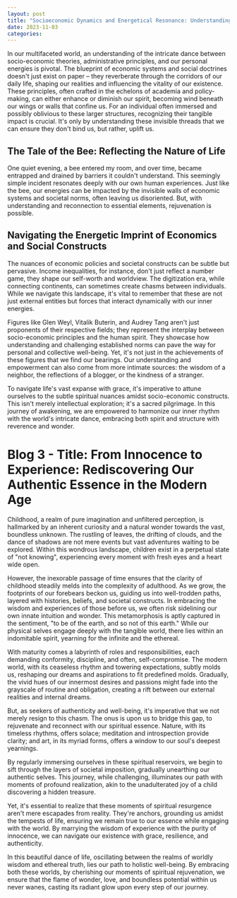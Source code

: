 ```yaml
---
layout: post
title: "Socioeconomic Dynamics and Energetical Resonance: Understanding and Navigating Our Individual Journey"
date: 2023-11-03
categories:
---
```

In our multifaceted world, an understanding of the intricate dance between socio-economic theories, administrative principles, and our personal energies is pivotal. The blueprint of economic systems and social doctrines doesn't just exist on paper – they reverberate through the corridors of our daily life, shaping our realities and influencing the vitality of our existence. These principles, often crafted in the echelons of academia and policy-making, can either enhance or diminish our spirit, becoming wind beneath our wings or walls that confine us. For an individual often immersed and possibly oblivious to these larger structures, recognizing their tangible impact is crucial. It's only by understanding these invisible threads that we can ensure they don't bind us, but rather, uplift us.

## The Tale of the Bee: Reflecting the Nature of Life

One quiet evening, a bee entered my room, and over time, became entrapped and drained by barriers it couldn't understand. This seemingly simple incident resonates deeply with our own human experiences. Just like the bee, our energies can be impacted by the invisible walls of economic systems and societal norms, often leaving us disoriented. But, with understanding and reconnection to essential elements, rejuvenation is possible.

## Navigating the Energetic Imprint of Economics and Social Constructs

The nuances of economic policies and societal constructs can be subtle but pervasive. Income inequalities, for instance, don't just reflect a number game, they shape our self-worth and worldview. The digitization era, while connecting continents, can sometimes create chasms between individuals. While we navigate this landscape, it's vital to remember that these are not just external entities but forces that interact dynamically with our inner energies.

Figures like Glen Weyl, Vitalik Buterin, and Audrey Tang aren't just proponents of their respective fields; they represent the interplay between socio-economic principles and the human spirit. They showcase how understanding and challenging established norms can pave the way for personal and collective well-being. Yet, it's not just in the achievements of these figures that we find our bearings. Our understanding and empowerment can also come from more intimate sources: the wisdom of a neighbor, the reflections of a blogger, or the kindness of a stranger.

To navigate life's vast expanse with grace, it's imperative to attune ourselves to the subtle spiritual nuances amidst socio-economic constructs. This isn't merely intellectual exploration; it's a sacred pilgrimage. In this journey of awakening, we are empowered to harmonize our inner rhythm with the world's intricate dance, embracing both spirit and structure with reverence and wonder.

# Blog 3 - Title: From Innocence to Experience: Rediscovering Our Authentic Essence in the Modern Age

Childhood, a realm of pure imagination and unfiltered perception, is hallmarked by an inherent curiosity and a natural wonder towards the vast, boundless unknown. The rustling of leaves, the drifting of clouds, and the dance of shadows are not mere events but vast adventures waiting to be explored. Within this wondrous landscape, children exist in a perpetual state of "not knowing", experiencing every moment with fresh eyes and a heart wide open.

However, the inexorable passage of time ensures that the clarity of childhood steadily melds into the complexity of adulthood. As we grow, the footprints of our forebears beckon us, guiding us into well-trodden paths, layered with histories, beliefs, and societal constructs. In embracing the wisdom and experiences of those before us, we often risk sidelining our own innate intuition and wonder. This metamorphosis is aptly captured in the sentiment, "to be of the earth, and so not of this earth." While our physical selves engage deeply with the tangible world, there lies within an indomitable spirit, yearning for the infinite and the ethereal.

With maturity comes a labyrinth of roles and responsibilities, each demanding conformity, discipline, and often, self-compromise. The modern world, with its ceaseless rhythm and towering expectations, subtly molds us, reshaping our dreams and aspirations to fit predefined molds. Gradually, the vivid hues of our innermost desires and passions might fade into the grayscale of routine and obligation, creating a rift between our external realities and internal dreams.

But, as seekers of authenticity and well-being, it's imperative that we not merely resign to this chasm. The onus is upon us to bridge this gap, to rejuvenate and reconnect with our spiritual essence. Nature, with its timeless rhythms, offers solace; meditation and introspection provide clarity; and art, in its myriad forms, offers a window to our soul's deepest yearnings.

By regularly immersing ourselves in these spiritual reservoirs, we begin to sift through the layers of societal imposition, gradually unearthing our authentic selves. This journey, while challenging, illuminates our path with moments of profound realization, akin to the unadulterated joy of a child discovering a hidden treasure.

Yet, it's essential to realize that these moments of spiritual resurgence aren't mere escapades from reality. They're anchors, grounding us amidst the tempests of life, ensuring we remain true to our essence while engaging with the world. By marrying the wisdom of experience with the purity of innocence, we can navigate our existence with grace, resilience, and authenticity.

In this beautiful dance of life, oscillating between the realms of worldly wisdom and ethereal truth, lies our path to holistic well-being. By embracing both these worlds, by cherishing our moments of spiritual rejuvenation, we ensure that the flame of wonder, love, and boundless potential within us never wanes, casting its radiant glow upon every step of our journey.
